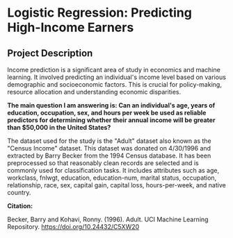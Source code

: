 # Logistic Regression: Predicting High-Income Earners

## Project Description

Income prediction is a significant area of study in economics and machine learning. It involved predicting an individual's income level based on various demographic and socioeconomic factors. This is crucial for policy-making, resource allocation and understanding economic disparities. 

**The main question I am answering is: Can an individual's age, years of education, occupation, sex, and hours per week be used as reliable predictors for determining whether their annual income will be greater than $50,000 in the United States?**

The dataset used for the study is the "Adult" dataset also known as the "Census Income" dataset. This dataset was donated on 4/30/1996 and extracted by Barry Becker from the 1994 Census database. It has been preprocessed so that reasonably clean records are selected and is commonly used for classification tasks. It includes attributes such as  age, workclass, fnlwgt, education, education-num, marital status, occupation, relationship, race, sex, capital gain, capital loss, hours-per-week, and native country.

**Citation:**

Becker, Barry and Kohavi, Ronny. (1996). Adult. UCI Machine Learning Repository. https://doi.org/10.24432/C5XW20
